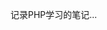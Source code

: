 <!--
author: qcdcool
head: http://photo.weibo.com/2427674533/photos/detail/photo_id/3843422619346105/album_id/35616882
date: 2016-05-30
title: PHP笔记
tags: php
images:
category: PHP
status: publish
summary: 记录PHP学习的笔记...
-->

记录PHP学习的笔记...